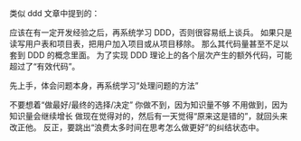 类似 ddd 文章中提到的：

应该在有一定开发经验之后，再系统学习 DDD，否则很容易纸上谈兵。
如果只是读写用户表和项目表，把用户加入项目或从项目移除。
那么其代码量甚至不足以套到 DDD 的概念里面。
为了实现 DDD 理论上的各个层次产生的额外代码，可能超过了“有效代码”。

先上手，体会问题本身，再系统学习“处理问题的方法”

不要想着“做最好/最终的选择/决定”
你做不到，因为知识量不够
不用做到，因为知识量会继续增长
做现在觉得对的，然后有一天觉得“原来这是错的”，就回头来改正他。
反正，要跳出“浪费太多时间在思考怎么做更好”的纠结状态中。
